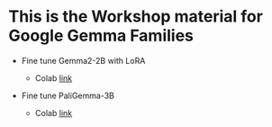 # This is the Workshop material for Google Gemma Families

- Fine tune Gemma2-2B with LoRA
  - Colab [link](https://github.com/jimmyliao/workshop-gemma/blob/main/docs/lora_tuning.ipynb)

- Fine tune PaliGemma-3B
  - Colab [link](https://github.com/jimmyliao/workshop-gemma/blob/main/paligemma/fine_tune_PaliGemma_for_image.ipynb)

